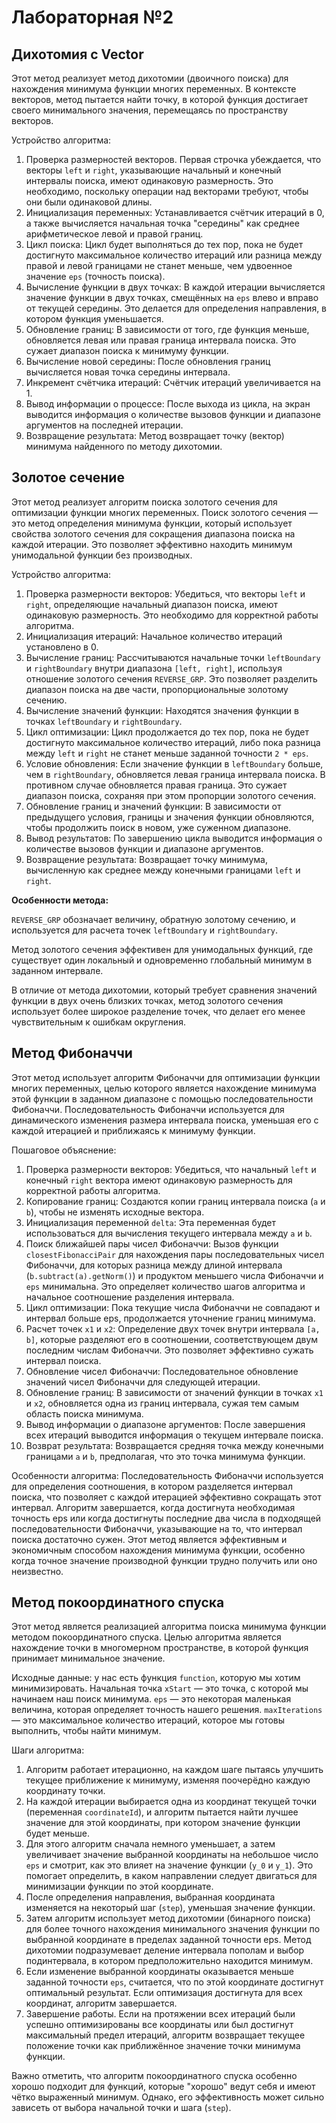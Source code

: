 # Лабораторная №2

## Дихотомия c Vector

Этот метод реализует метод дихотомии (двоичного поиска) для нахождения минимума функции многих переменных. В
контексте векторов, метод пытается найти точку, в которой функция достигает своего минимального значения, перемещаясь по
пространству векторов.

Устройство алгоритма:

1. Проверка размерностей векторов. Первая строчка убеждается, что векторы `left` и `right`, указывающие начальный и
   конечный
   интервалы поиска, имеют одинаковую размерность. Это необходимо, поскольку операции над векторами требуют, чтобы они
   были одинаковой длины.
2. Инициализация переменных: Устанавливается счётчик итераций в 0, а также вычисляется начальная точка "середины" как
   среднее арифметическое левой и правой границ.
3. Цикл поиска: Цикл будет выполняться до тех пор, пока не будет достигнуто максимальное количество итераций или разница
   между правой и левой границами не станет меньше, чем удвоенное значение `eps` (точность поиска).
4. Вычисление функции в двух точках: В каждой итерации вычисляется значение функции в двух точках, смещённых на `eps`
   влево и вправо от текущей середины. Это делается для определения направления, в котором функция уменьшается.
5. Обновление границ: В зависимости от того, где функция меньше, обновляется левая или правая граница интервала поиска.
   Это
   сужает диапазон поиска к минимуму функции.
6. Вычисление новой середины: После обновления границ вычисляется новая точка середины интервала.
7. Инкремент счётчика итераций: Счётчик итераций увеличивается на 1.
8. Вывод информации о процессе: После выхода из цикла, на экран выводится информация о количестве вызовов функции и
   диапазоне аргументов на последней итерации.
9. Возвращение результата: Метод возвращает точку (вектор) минимума найденного по методу дихотомии.

## Золотое сечение

Этот метод реализует алгоритм поиска золотого сечения для оптимизации функции многих переменных. Поиск золотого
сечения — это метод определения минимума функции, который использует свойства золотого сечения для сокращения диапазона
поиска на каждой итерации. Это позволяет эффективно находить минимум унимодальной функции без производных.

Устройство алгоритма:

1. Проверка размерности векторов: Убедиться, что векторы `left` и `right`, определяющие начальный диапазон поиска, имеют
   одинаковую размерность. Это необходимо для корректной работы алгоритма.
2. Инициализация итераций: Начальное количество итераций установлено в 0.
3. Вычисление границ: Рассчитываются начальные точки `leftBoundary` и `rightBoundary` внутри диапазона `[left, right]`,
   используя
   отношение золотого сечения `REVERSE_GRP`. Это позволяет разделить диапазон поиска на две части, пропорциональные
   золотому сечению.
4. Вычисление значений функции: Находятся значения функции в точках `leftBoundary` и `rightBoundary`.
5. Цикл оптимизации: Цикл продолжается до тех пор, пока не будет достигнуто максимальное количество итераций, либо пока
   разница между `left` и `right` не станет меньше заданной точности `2 * eps`.
6. Условие обновления: Если значение функции в `leftBoundary` больше, чем в `rightBoundary`, обновляется левая граница
   интервала поиска. В противном случае обновляется правая граница. Это сужает диапазон поиска, сохраняя при этом
   пропорции
   золотого сечения.
7. Обновление границ и значений функции: В зависимости от предыдущего условия, границы и значения функции обновляются,
   чтобы продолжить поиск в новом, уже суженном диапазоне.
8. Вывод результатов: По завершению цикла выводится информация о количестве вызовов функции и диапазоне аргументов.
9. Возвращение результата: Возвращает точку минимума, вычисленную как среднее между конечными границами `left` и `right`.

**Особенности метода:**

`REVERSE_GRP` обозначает величину, обратную золотому сечению, и используется для расчета точек `leftBoundary` и
`rightBoundary`.

Метод золотого сечения эффективен для унимодальных функций, где существует один локальный и одновременно глобальный
минимум в заданном интервале.

В отличие от метода дихотомии, который требует сравнения значений функции в двух очень близких точках, метод золотого
сечения использует более широкое разделение точек, что делает его менее чувствительным к ошибкам округления.

## Метод Фибоначчи

Этот метод использует алгоритм Фибоначчи для оптимизации функции многих переменных, целью которого является нахождение
минимума этой функции в заданном диапазоне с помощью последовательности Фибоначчи. Последовательность Фибоначчи
используется для динамического изменения размера интервала поиска, уменьшая его с каждой итерацией и приближаясь к
минимуму функции.

Пошаговое объяснение:

1. Проверка размерности векторов: Убедиться, что начальный `left` и конечный `right` вектора имеют одинаковую
   размерность
   для корректной работы алгоритма.
2. Копирование границ: Создаются копии границ интервала поиска (`a` и `b`), чтобы не изменять исходные вектора.
3. Инициализация переменной `delta`: Эта переменная будет использоваться для вычисления текущего интервала между `a`
   и `b`.
4. Поиск ближайшей пары чисел Фибоначчи: Вызов функции `closestFibonacciPair` для нахождения пары последовательных чисел
   Фибоначчи, для которых разница между длиной интервала (`b.subtract(a).getNorm()`) и продуктом меньшего числа
   Фибоначчи
   и `eps` минимальна. Это определяет количество шагов алгоритма и начальное соотношение разделения интервала.
5. Цикл оптимизации: Пока текущие числа Фибоначчи не совпадают и интервал больше eps, продолжается уточнение границ
   минимума.
6. Расчет точек `x1` и `x2`: Определение двух точек внутри интервала `[a, b]`, которые разделяют его в соотношении,
   соответствующем двум последним числам Фибоначчи. Это позволяет эффективно сужать интервал поиска.
7. Обновление чисел Фибоначчи: Последовательное обновление значений чисел Фибоначчи для следующей итерации.
8. Обновление границ: В зависимости от значений функции в точках `x1` и `x2`, обновляется одна из границ интервала,
   сужая
   тем самым область поиска минимума.
9. Вывод информации о диапазоне аргументов: После завершения всех итераций выводится информация о текущем интервале
   поиска.
10. Возврат результата: Возвращается средняя точка между конечными границами `a` и `b`, предполагая, что это точка
    минимума функции.

Особенности алгоритма:
Последовательность Фибоначчи используется для определения соотношения, в котором разделяется интервал поиска, что
позволяет с каждой итерацией эффективно сокращать этот интервал.
Алгоритм завершается, когда достигнута необходимая точность eps или когда достигнуты последние два числа в подходящей
последовательности Фибоначчи, указывающие на то, что интервал поиска достаточно сужен.
Этот метод является эффективным и экономичным способом нахождения минимума функции, особенно когда точное значение
производной функции трудно получить или оно неизвестно.

## Метод покоординатного спуска

Этот метод является реализацией алгоритма поиска минимума функции методом покоординатного спуска. Целью алгоритма
является нахождение точки в многомерном пространстве, в которой функция принимает минимальное значение.

Исходные данные: у нас есть функция `function`, которую мы хотим минимизировать. Начальная точка `xStart` — это точка, с
которой мы начинаем наш поиск минимума. `eps` — это некоторая маленькая величина, которая определяет точность нашего
решения. `maxIterations` — это максимальное количество итераций, которое мы готовы выполнить, чтобы найти минимум.

Шаги алгоритма:

1. Алгоритм работает итерационно, на каждом шаге пытаясь улучшить текущее приближение к минимуму, изменяя поочерёдно
   каждую
   координату точки.
2. На каждой итерации выбирается одна из координат текущей точки (переменная `coordinateId`), и алгоритм пытается найти
   лучшее значение для этой координаты, при котором значение функции будет меньше.
3. Для этого алгоритм сначала немного уменьшает, а затем увеличивает значение выбранной координаты на небольшое
   число `eps` и
   смотрит, как это влияет на значение функции (`y_0` и `y_1`). Это помогает определить, в каком направлении следует
   двигаться
   для минимизации функции по этой координате.
4. После определения направления, выбранная координата изменяется на некоторый шаг (`step`), уменьшая значение функции.
5. Затем алгоритм использует метод дихотомии (бинарного поиска) для более точного нахождения минимального значения
   функции
   по выбранной координате в пределах заданной точности eps. Метод дихотомии подразумевает деление интервала пополам и
   выбор подинтервала, в котором предположительно находится минимум.
6. Если изменение выбранной координаты оказывается меньше заданной точности `eps`, считается, что по этой координате
   достигнут оптимальный результат. Если оптимизация достигнута для всех координат, алгоритм завершается.
7. Завершение работы. Если на протяжении всех итераций были успешно оптимизированы все координаты или был достигнут
   максимальный предел итераций, алгоритм возвращает текущее положение точки как приближённое значение точки минимума
   функции.

Важно отметить, что алгоритм покоординатного спуска особенно хорошо подходит для функций, которые "хорошо" ведут себя и
имеют чётко выраженный минимум. Однако, его эффективность может сильно зависеть от выбора начальной точки и
шага (`step`).


